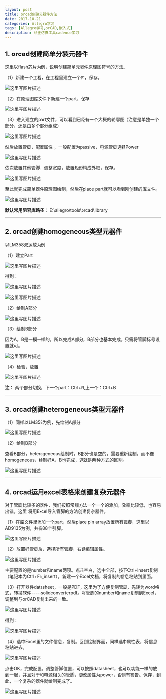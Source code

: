 ```yaml
---
layout: post
title: orcad创建元器件方法
date: 2017-10-21
categories: Allegro学习
tags: [Allegro学习,orCAD,嵌入式]
description: 绘图仿真工具cadence学习
---
```


## **1. orcad创建简单分裂元器件**

这里以flash芯片为例，说明创建简单元器件原理图符号的方法。

（1）新建一个工程，在工程里建立一个库，保存。

![这里写图片描述](http://img.blog.csdn.net/20171021113212193?watermark/2/text/aHR0cDovL2Jsb2cuY3Nkbi5uZXQvd3d0MTg4MTE3MDc5NzE=/font/5a6L5L2T/fontsize/400/fill/I0JBQkFCMA==/dissolve/70/gravity/SouthEast)

（2）在原理图库文件下新建一个part，保存

![这里写图片描述](http://img.blog.csdn.net/20171021113339656?watermark/2/text/aHR0cDovL2Jsb2cuY3Nkbi5uZXQvd3d0MTg4MTE3MDc5NzE=/font/5a6L5L2T/fontsize/400/fill/I0JBQkFCMA==/dissolve/70/gravity/SouthEast)

（3）进入建立的part文件，可以看到已经有一个大概的轮廓图（注意是单独一个部分，还是由多个部分组成）

![这里写图片描述](http://img.blog.csdn.net/20171021113620210?watermark/2/text/aHR0cDovL2Jsb2cuY3Nkbi5uZXQvd3d0MTg4MTE3MDc5NzE=/font/5a6L5L2T/fontsize/400/fill/I0JBQkFCMA==/dissolve/70/gravity/SouthEast)
 
 然后放置管脚，配置属性 ，一般配置为passive，电源管脚选择Power

![这里写图片描述](http://img.blog.csdn.net/20171021113849867?watermark/2/text/aHR0cDovL2Jsb2cuY3Nkbi5uZXQvd3d0MTg4MTE3MDc5NzE=/font/5a6L5L2T/fontsize/400/fill/I0JBQkFCMA==/dissolve/70/gravity/SouthEast)
 
 依次放置其他管脚，调整宽度，放置矩形构成外框，保存。

![这里写图片描述](http://img.blog.csdn.net/20171021114024555?watermark/2/text/aHR0cDovL2Jsb2cuY3Nkbi5uZXQvd3d0MTg4MTE3MDc5NzE=/font/5a6L5L2T/fontsize/400/fill/I0JBQkFCMA==/dissolve/70/gravity/SouthEast)

至此就完成简单器件原理图绘制，然后在place part就可以看到刚创建的库文件。

![这里写图片描述](http://img.blog.csdn.net/20171021114323703?watermark/2/text/aHR0cDovL2Jsb2cuY3Nkbi5uZXQvd3d0MTg4MTE3MDc5NzE=/font/5a6L5L2T/fontsize/400/fill/I0JBQkFCMA==/dissolve/70/gravity/SouthEast)



**默认常用阻容库路径：** E:\allegro\tools\orcad\library

___
 
## **2. orcad创建homogeneous类型元器件**

以LM358双运放为例

（1）建立Part

![这里写图片描述](http://img.blog.csdn.net/20171021135245129?watermark/2/text/aHR0cDovL2Jsb2cuY3Nkbi5uZXQvd3d0MTg4MTE3MDc5NzE=/font/5a6L5L2T/fontsize/400/fill/I0JBQkFCMA==/dissolve/70/gravity/SouthEast)

得到：

 
![这里写图片描述](http://img.blog.csdn.net/20171021135337761?watermark/2/text/aHR0cDovL2Jsb2cuY3Nkbi5uZXQvd3d0MTg4MTE3MDc5NzE=/font/5a6L5L2T/fontsize/400/fill/I0JBQkFCMA==/dissolve/70/gravity/SouthEast)

![这里写图片描述](http://img.blog.csdn.net/20171021135408920?watermark/2/text/aHR0cDovL2Jsb2cuY3Nkbi5uZXQvd3d0MTg4MTE3MDc5NzE=/font/5a6L5L2T/fontsize/400/fill/I0JBQkFCMA==/dissolve/70/gravity/SouthEast)

（2）绘制A部分

![这里写图片描述](http://img.blog.csdn.net/20171021135742278?watermark/2/text/aHR0cDovL2Jsb2cuY3Nkbi5uZXQvd3d0MTg4MTE3MDc5NzE=/font/5a6L5L2T/fontsize/400/fill/I0JBQkFCMA==/dissolve/70/gravity/SouthEast)

（3）绘制B部分

因为A，B是一模一样的，所以完成A部分，B部分也基本完成，只需将管脚标号设置就可。

![这里写图片描述](http://img.blog.csdn.net/20171021135953729?watermark/2/text/aHR0cDovL2Jsb2cuY3Nkbi5uZXQvd3d0MTg4MTE3MDc5NzE=/font/5a6L5L2T/fontsize/400/fill/I0JBQkFCMA==/dissolve/70/gravity/SouthEast)
 
 （4）检验，放置

![这里写图片描述](http://img.blog.csdn.net/20171021140034953?watermark/2/text/aHR0cDovL2Jsb2cuY3Nkbi5uZXQvd3d0MTg4MTE3MDc5NzE=/font/5a6L5L2T/fontsize/400/fill/I0JBQkFCMA==/dissolve/70/gravity/SouthEast)
 
 
 **注：** 两个部分切换，下一个part：Ctrl+N,上一个：Ctrl+B 
 
___

## **3. orcad创建heterogeneous类型元器件**

（1）同样以LM358为例，先绘制A部分

![这里写图片描述](http://img.blog.csdn.net/20171021142708010?watermark/2/text/aHR0cDovL2Jsb2cuY3Nkbi5uZXQvd3d0MTg4MTE3MDc5NzE=/font/5a6L5L2T/fontsize/400/fill/I0JBQkFCMA==/dissolve/70/gravity/SouthEast)

（2）绘制B部分

查看B部分，heterogeneous绘制时，B部分也是空的，需要重新绘制，而不像homogeneous，绘制好A，B也完成，这就是两种方式的区别。

![这里写图片描述](http://img.blog.csdn.net/20171021143030206?watermark/2/text/aHR0cDovL2Jsb2cuY3Nkbi5uZXQvd3d0MTg4MTE3MDc5NzE=/font/5a6L5L2T/fontsize/400/fill/I0JBQkFCMA==/dissolve/70/gravity/SouthEast)
 
 ____
 
 
## **4. orcad运用excel表格来创建复杂元器件**
 
对于管脚比较多的器件，我们按照常规方法一个一个的添加，效率比较低，也容易出错，这里 将用Excel导入管脚的方法创建复杂器件。

（1）在库文件里添加一个part，然后place pin array放置所有管脚，这里以AD9135为例，共有88个引脚。

![这里写图片描述](http://img.blog.csdn.net/20171021161331529?watermark/2/text/aHR0cDovL2Jsb2cuY3Nkbi5uZXQvd3d0MTg4MTE3MDc5NzE=/font/5a6L5L2T/fontsize/400/fill/I0JBQkFCMA==/dissolve/70/gravity/SouthEast)

（2）放置好管脚后，选择所有管脚，右键编辑属性。

![这里写图片描述](http://img.blog.csdn.net/20171021161633975?watermark/2/text/aHR0cDovL2Jsb2cuY3Nkbi5uZXQvd3d0MTg4MTE3MDc5NzE=/font/5a6L5L2T/fontsize/400/fill/I0JBQkFCMA==/dissolve/70/gravity/SouthEast)

主要配置的是number和name两项。点击空白，选中全部，按下Ctrl+insert复制（笔记本为Ctrl+Fn_insert）。新建一个Excel文档，将复制的信息粘贴到里面。
 

（3）打开器件datasheet，一般是PDF，这里为了方便复制管脚，先转为word格式，转换软件-----solidconverterpdf。将管脚的number和name复制到Excel，调整到与orCAD复制出来的一致。

![这里写图片描述](http://img.blog.csdn.net/20171021162233108?watermark/2/text/aHR0cDovL2Jsb2cuY3Nkbi5uZXQvd3d0MTg4MTE3MDc5NzE=/font/5a6L5L2T/fontsize/400/fill/I0JBQkFCMA==/dissolve/70/gravity/SouthEast)

得到：

![这里写图片描述](http://img.blog.csdn.net/20171021162351719?watermark/2/text/aHR0cDovL2Jsb2cuY3Nkbi5uZXQvd3d0MTg4MTE3MDc5NzE=/font/5a6L5L2T/fontsize/400/fill/I0JBQkFCMA==/dissolve/70/gravity/SouthEast)


（4）选中Excel里的文件信息，复制。回到绘制界面，同样选中属性表，将信息粘贴进去。

![这里写图片描述](http://img.blog.csdn.net/20171021162623257?watermark/2/text/aHR0cDovL2Jsb2cuY3Nkbi5uZXQvd3d0MTg4MTE3MDc5NzE=/font/5a6L5L2T/fontsize/400/fill/I0JBQkFCMA==/dissolve/70/gravity/SouthEast)

点击OK，完成配置。调整管脚位置，可以按照datasheet，也可以功能一样的放到一起，并且对于和电源相关的管脚，更改属性为power，否则有警告。保存，到此，一个复杂的器件就绘制完成了。

![这里写图片描述](http://img.blog.csdn.net/20171021162957515?watermark/2/text/aHR0cDovL2Jsb2cuY3Nkbi5uZXQvd3d0MTg4MTE3MDc5NzE=/font/5a6L5L2T/fontsize/400/fill/I0JBQkFCMA==/dissolve/70/gravity/SouthEast)
 
 


 
 

 

 
 
 
 
 
 